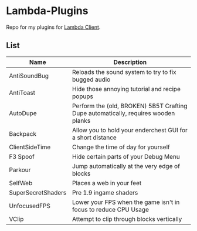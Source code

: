 # Lambda-Plugins
Repo for my plugins for [Lambda Client](https://github.com/Lambda-client/Lambda).

## List

| Name | Description |
| ---- | ----------- |
| AntiSoundBug | Reloads the sound system to try to fix bugged audio |
| AntiToast | Hide those annoying tutorial and recipe popups |
| AutoDupe | Perform the (old, BROKEN) 5B5T Crafting Dupe automatically, requires wooden planks |
| Backpack | Allow you to hold your enderchest GUI for a short distance |
| ClientSideTime | Change the time of day for yourself |
| F3 Spoof | Hide certain parts of your Debug Menu |
| Parkour | Jump automatically at the very edge of blocks |
| SelfWeb | Places a web in your feet |
| SuperSecretShaders | Pre 1.9 ingame shaders |
| UnfocusedFPS | Lower your FPS when the game isn't in focus to reduce CPU Usage |
| VClip | Attempt to clip through blocks vertically |
